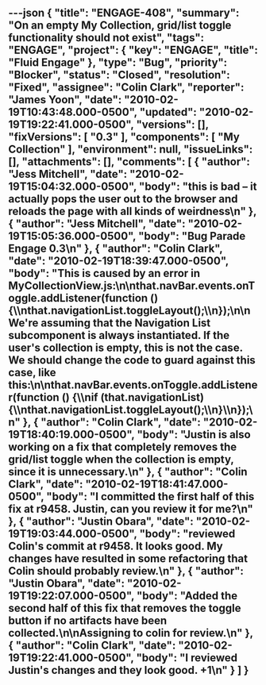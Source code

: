 ---json
{
  "title": "ENGAGE-408",
  "summary": "On an empty My Collection, grid/list toggle functionality should not exist",
  "tags": "ENGAGE",
  "project": {
    "key": "ENGAGE",
    "title": "Fluid Engage"
  },
  "type": "Bug",
  "priority": "Blocker",
  "status": "Closed",
  "resolution": "Fixed",
  "assignee": "Colin Clark",
  "reporter": "James Yoon",
  "date": "2010-02-19T10:43:48.000-0500",
  "updated": "2010-02-19T19:22:41.000-0500",
  "versions": [],
  "fixVersions": [
    "0.3"
  ],
  "components": [
    "My Collection"
  ],
  "environment": null,
  "issueLinks": [],
  "attachments": [],
  "comments": [
    {
      "author": "Jess Mitchell",
      "date": "2010-02-19T15:04:32.000-0500",
      "body": "this is bad – it actually pops the user out to the browser and reloads the page with all kinds of weirdness\n"
    },
    {
      "author": "Jess Mitchell",
      "date": "2010-02-19T15:05:36.000-0500",
      "body": "Bug Parade Engage 0.3\n"
    },
    {
      "author": "Colin Clark",
      "date": "2010-02-19T18:39:47.000-0500",
      "body": "This is caused by an error in MyCollectionView.js:\n\nthat.navBar.events.onToggle.addListener(function () {\\\nthat.navigationList.toggleLayout();\\\n});\n\nWe're assuming that the Navigation List subcomponent is always instantiated. If the user's collection is empty, this is not the case. We should change the code to guard against this case, like this:\n\nthat.navBar.events.onToggle.addListener(function () {\\\nif (that.navigationList) {\\\nthat.navigationList.toggleLayout();\\\n}\\\n});\n"
    },
    {
      "author": "Colin Clark",
      "date": "2010-02-19T18:40:19.000-0500",
      "body": "Justin is also working on a fix that completely removes the grid/list toggle when the collection is empty, since it is unnecessary.\n"
    },
    {
      "author": "Colin Clark",
      "date": "2010-02-19T18:41:47.000-0500",
      "body": "I committed the first half of this fix at r9458. Justin, can you review it for me?\n"
    },
    {
      "author": "Justin Obara",
      "date": "2010-02-19T19:03:44.000-0500",
      "body": "reviewed Colin's commit at r9458. It looks good. My changes have resulted in some refactoring that Colin should probably review.\n"
    },
    {
      "author": "Justin Obara",
      "date": "2010-02-19T19:22:07.000-0500",
      "body": "Added the second half of this fix that removes the toggle button if no artifacts have been collected.\n\nAssigning to colin for review.\n"
    },
    {
      "author": "Colin Clark",
      "date": "2010-02-19T19:22:41.000-0500",
      "body": "I reviewed Justin's changes and they look good. +1\n"
    }
  ]
}
---

        